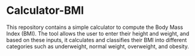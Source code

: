 # Calculator-BMI
 This repository contains a simple calculator to compute the Body Mass Index (BMI). The tool allows the user to enter their height and weight, and based on these inputs, it calculates and classifies their BMI into different categories such as underweight, normal weight, overweight, and obesity.
